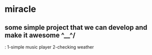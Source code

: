 # miracle
some simple project that we can develop and make it awesome \^__^/
---------------------------------------------------------------------------------------------
:
1-simple music player
2-checking weather
